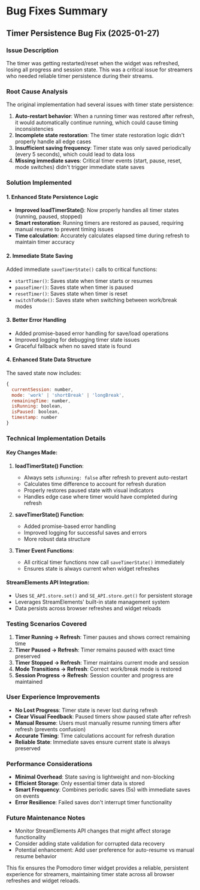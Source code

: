 # Bug Fixes Summary

## Timer Persistence Bug Fix (2025-01-27)

### Issue Description
The timer was getting restarted/reset when the widget was refreshed, losing all progress and session state. This was a critical issue for streamers who needed reliable timer persistence during their streams.

### Root Cause Analysis
The original implementation had several issues with timer state persistence:

1. **Auto-restart behavior**: When a running timer was restored after refresh, it would automatically continue running, which could cause timing inconsistencies
2. **Incomplete state restoration**: The timer state restoration logic didn't properly handle all edge cases
3. **Insufficient saving frequency**: Timer state was only saved periodically (every 5 seconds), which could lead to data loss
4. **Missing immediate saves**: Critical timer events (start, pause, reset, mode switches) didn't trigger immediate state saves

### Solution Implemented

#### 1. Enhanced State Persistence Logic
- **Improved loadTimerState()**: Now properly handles all timer states (running, paused, stopped)
- **Smart restoration**: Running timers are restored as paused, requiring manual resume to prevent timing issues
- **Time calculation**: Accurately calculates elapsed time during refresh to maintain timer accuracy

#### 2. Immediate State Saving
Added immediate `saveTimerState()` calls to critical functions:
- `startTimer()`: Saves state when timer starts or resumes
- `pauseTimer()`: Saves state when timer is paused
- `resetTimer()`: Saves state when timer is reset
- `switchToMode()`: Saves state when switching between work/break modes

#### 3. Better Error Handling
- Added promise-based error handling for save/load operations
- Improved logging for debugging timer state issues
- Graceful fallback when no saved state is found

#### 4. Enhanced State Data Structure
The saved state now includes:
```javascript
{
  currentSession: number,
  mode: 'work' | 'shortBreak' | 'longBreak',
  remainingTime: number,
  isRunning: boolean,
  isPaused: boolean,
  timestamp: number
}
```

### Technical Implementation Details

#### Key Changes Made:

1. **loadTimerState() Function**:
   - Always sets `isRunning: false` after refresh to prevent auto-restart
   - Calculates time difference to account for refresh duration
   - Properly restores paused state with visual indicators
   - Handles edge case where timer would have completed during refresh

2. **saveTimerState() Function**:
   - Added promise-based error handling
   - Improved logging for successful saves and errors
   - More robust data structure

3. **Timer Event Functions**:
   - All critical timer functions now call `saveTimerState()` immediately
   - Ensures state is always current when widget refreshes

#### StreamElements API Integration:
- Uses `SE_API.store.set()` and `SE_API.store.get()` for persistent storage
- Leverages StreamElements' built-in state management system
- Data persists across browser refreshes and widget reloads

### Testing Scenarios Covered

1. **Timer Running → Refresh**: Timer pauses and shows correct remaining time
2. **Timer Paused → Refresh**: Timer remains paused with exact time preserved
3. **Timer Stopped → Refresh**: Timer maintains current mode and session
4. **Mode Transitions → Refresh**: Correct work/break mode is restored
5. **Session Progress → Refresh**: Session counter and progress are maintained

### User Experience Improvements

- **No Lost Progress**: Timer state is never lost during refresh
- **Clear Visual Feedback**: Paused timers show paused state after refresh
- **Manual Resume**: Users must manually resume running timers after refresh (prevents confusion)
- **Accurate Timing**: Time calculations account for refresh duration
- **Reliable State**: Immediate saves ensure current state is always preserved

### Performance Considerations

- **Minimal Overhead**: State saving is lightweight and non-blocking
- **Efficient Storage**: Only essential timer data is stored
- **Smart Frequency**: Combines periodic saves (5s) with immediate saves on events
- **Error Resilience**: Failed saves don't interrupt timer functionality

### Future Maintenance Notes

- Monitor StreamElements API changes that might affect storage functionality
- Consider adding state validation for corrupted data recovery
- Potential enhancement: Add user preference for auto-resume vs manual resume behavior

This fix ensures the Pomodoro timer widget provides a reliable, persistent experience for streamers, maintaining timer state across all browser refreshes and widget reloads.
